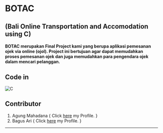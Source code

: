 # BOTAC
## (Bali Online Transportation and Accomodation using C)

#### BOTAC merupakan Final Project kami yang berupa aplikasi pemesanan ojek via online (ojol). Project ini bertujuan agar dapat memudahkan proses pemesanan ojek dan juga memudahkan para pengendara ojek dalam mencari pelanggan.

## Code in 
![C](https://img.shields.io/badge/-C-05122A?style=for-the-badge&logo=C&logoColor=A8B9CC) 

## Contributor 
1. Agung Mahadana { Click [here](https://github.com/agungmahadana) my Profile. }
2. Bagus Ari      { Click [here](https://github.com/BagusAri-17) my Profile. } 

<hr>
